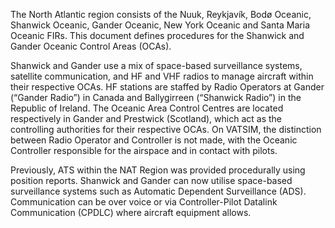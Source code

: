 The North Atlantic region consists of the Nuuk, Reykjavík, Bodø Oceanic, Shanwick Oceanic, Gander Oceanic,
New York Oceanic and Santa Maria Oceanic FIRs. This document defines procedures for the Shanwick and
Gander Oceanic Control Areas (OCAs).

Shanwick and Gander use a mix of space-based surveillance systems, satellite communication, and HF and VHF
radios to manage aircraft within their respective OCAs. HF stations are staffed by Radio Operators at Gander
(“Gander Radio”) in Canada and Ballygirreen (“Shanwick Radio”) in the Republic of Ireland. The Oceanic Area
Control Centres are located respectively in Gander and Prestwick (Scotland), which act as the controlling
authorities for their respective OCAs. On VATSIM, the distinction between Radio Operator and Controller is not
made, with the Oceanic Controller responsible for the airspace and in contact with pilots.

Previously, ATS within the NAT Region was provided procedurally using position reports. Shanwick and Gander
can now utilise space-based surveillance systems such as Automatic Dependent Surveillance (ADS).
Communication can be over voice or via Controller-Pilot Datalink Communication (CPDLC) where aircraft
equipment allows.
